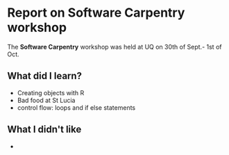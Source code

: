 # Report on Software Carpentry workshop

The **Software Carpentry** workshop was held at UQ on 30th of Sept.- 1st of Oct.

## What did I learn?
* Creating objects with R
* Bad food at St Lucia
* control flow: loops and if else statements

## What I didn't like
*
